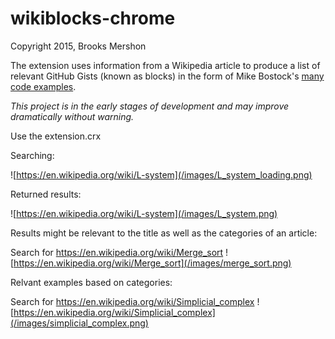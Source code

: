 wikiblocks-chrome
=================

Copyright 2015, Brooks Mershon

The extension uses information from a Wikipedia article to produce a list of relevant GitHub Gists (known as blocks) in the form of Mike Bostock's [many code examples](http://bl.ocks.org).

*This project is in the early stages of development and may improve dramatically without warning.*

Use the extension.crx

Searching:

![https://en.wikipedia.org/wiki/L-system](/images/L_system_loading.png)

Returned results:

![https://en.wikipedia.org/wiki/L-system](/images/L_system.png)

Results might be relevant to the title as well as the categories of an article:

Search for https://en.wikipedia.org/wiki/Merge_sort
![https://en.wikipedia.org/wiki/Merge_sort](/images/merge_sort.png)

Relvant examples based on categories:

Search for https://en.wikipedia.org/wiki/Simplicial_complex
![https://en.wikipedia.org/wiki/Simplicial_complex](/images/simplicial_complex.png)

